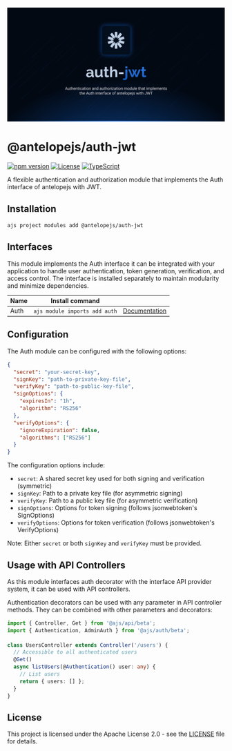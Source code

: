 ![Auth JWT](.github/social-card.png)

# @antelopejs/auth-jwt

[![npm version](https://img.shields.io/npm/v/@antelopejs/auth-jwt.svg)](https://www.npmjs.com/package/@antelopejs/auth-jwt)
[![License](https://img.shields.io/badge/license-Apache--2.0-blue.svg)](https://opensource.org/licenses/Apache-2.0)
[![TypeScript](https://img.shields.io/badge/TypeScript-5.0-blue)](https://www.typescriptlang.org/)

A flexible authentication and authorization module that implements the Auth interface of antelopejs with JWT.

## Installation

```bash
ajs project modules add @antelopejs/auth-jwt
```

## Interfaces

This module implements the Auth interface it can be integrated with your application to handle user authentication, token generation, verification, and access control. The interface is installed separately to maintain modularity and minimize dependencies.

| Name          | Install command                         |                                                               |
| ------------- | --------------------------------------- | ------------------------------------------------------------- |
| Auth          | `ajs module imports add auth`           | [Documentation](https://github.com/AntelopeJS/interface-auth) |

## Configuration

The Auth module can be configured with the following options:

```json
{
  "secret": "your-secret-key",
  "signKey": "path-to-private-key-file",
  "verifyKey": "path-to-public-key-file",
  "signOptions": {
    "expiresIn": "1h",
    "algorithm": "RS256"
  },
  "verifyOptions": {
    "ignoreExpiration": false,
    "algorithms": ["RS256"]
  }
}
```

The configuration options include:

- `secret`: A shared secret key used for both signing and verification (symmetric)
- `signKey`: Path to a private key file (for asymmetric signing)
- `verifyKey`: Path to a public key file (for asymmetric verification)
- `signOptions`: Options for token signing (follows jsonwebtoken's SignOptions)
- `verifyOptions`: Options for token verification (follows jsonwebtoken's VerifyOptions)

Note: Either `secret` or both `signKey` and `verifyKey` must be provided.

## Usage with API Controllers

As this module interfaces auth decorator with the interface API provider system, it can be used with API controllers.

Authentication decorators can be used with any parameter in API controller methods. They can be combined with other parameters and decorators:

```typescript
import { Controller, Get } from '@ajs/api/beta';
import { Authentication, AdminAuth } from '@ajs/auth/beta';

class UsersController extends Controller('/users') {
  // Accessible to all authenticated users
  @Get()
  async listUsers(@Authentication() user: any) {
    // List users
    return { users: [] };
  }
}
```

## License

This project is licensed under the Apache License 2.0 - see the [LICENSE](LICENSE) file for details.

